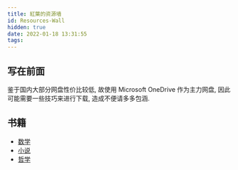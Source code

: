 ```yaml
---
title: 紅葉的资源墙
id: Resources-Wall
hidden: true
date: 2022-01-18 13:31:55
tags: 
---
```


## 写在前面  

鉴于国内大部分网盘性价比较低, 故使用 Microsoft OneDrive 作为主力网盘, 因此可能需要一些技巧来进行下载, 造成不便请多多包涵.  

## 书籍  

- [数学](https://1drv.ms/u/s!AjPZGvyvAIh-j2vJBLxVBgV-dijQ?e=233TWY)
- [小说](https://1drv.ms/u/s!AjPZGvyvAIh-j2wS-PrYcdAvO46v?e=D8kdqH)
- [哲学](https://1drv.ms/u/s!AjPZGvyvAIh-j2847nDjy5nSfe-w?e=EpaNck)
